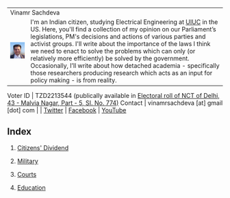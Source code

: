 <table>
  <tr> 
    <td colspan = "2">Vinamr Sachdeva</td>
    <tr>
      <td><img src="vinamr.png"></td>
      <td> I'm an Indian citizen, studying Electrical Engineering at <a href = "https://illinois.edu">UIUC</a> in the US. Here, you'll find a collection of my opinion on our Parliament’s legislations, PM's decisions and actions of various parties and activist groups. I'll write about the importance of the laws I think we need to enact to solve the problems which can only (or relatively more efficiently) be solved by the government. Occasionally, I’ll write about how detached academia - specifically those researchers producing research which acts as an input for policy making - is from reality.</td>
  </tr>
  </tr>
</table>

Voter ID | TZD2213544 (publically available in <a href = "https://ceodelhi.gov.in/ElectoralRoll2020/validateUser.aspx?id=VxfPPJbcjRIyAov/qOxx37RCqZSEMYVZzh0KzH6aD38=">Electoral roll of NCT of Delhi, 43 - Malvia Nagar, Part - 5, SI. No. 774)</a>
Contact | vinamrsachdeva [at] gmail [dot] com | 
 | [Twitter](https://twitter.com/vinamrsachdeva) 
 | [Facebook](https://facebook.com/vinamr.sachdeva.7) 
 | [YouTube](https://www.youtube.com/channel/UC8hW40QHDk682Cc2hljgSQA)

## Index

1. <a href = "https://vinamrsachdeva.github.io/a_proc_list/citizens-dividend/">Citizens' Dividend</a>

2. <a href = "https://vinamrsachdeva.github.io/a_proc_list/military/">Military</a>

3. <a href = "https://vinamrsachdeva.github.io/a_proc_list/courts/">Courts</a>

4. <a href = "https://vinamrsachdeva.github.io/a_proc_list/education/">Education</a>
